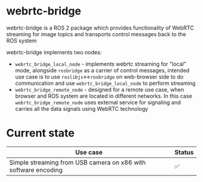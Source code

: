# webrtc-bridge

webrtc-bridge is a ROS 2 package which provides functionality of WebRTC
streaming for image topics and transports control messages back to the ROS
system

webrtc-bridge implements two nodes:

* `webrtc_bridge_local_node` - implements webrtc streaming for "local" mode,
  alongside `rosbridge` as a carrier of control messages, intended use case is to
  use `roslibjs`<->`rosbridge` on web-browser side to do communication and use
  `webrtc_bridge_local_node` to perform streaming
* `webrtc_bridge_remote_node` - designed for a remote use case, when browser and
  ROS system are located in different networks. In this case
  `webrtc_bridge_remote_node` uses external service for signaling and carries
  all the data signals using WebRTC technology

# Current state

| Use case | Status |
| --- | --- |
| Simple streaming from USB camera on x86 with software encoding | :white_check_mark: |
 